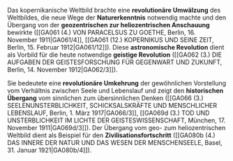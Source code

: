 
Das kopernikanische Weltbild brachte eine **revolutionäre Umwälzung** des Weltbildes, die neue Wege der **Naturerkenntnis** notwendig machte und den Übergang von der **geozentrischen zur heliozentrischen Anschauung** bewirkte ([[GA061 (4.) VON PARACELSUS ZU GOETHE, Berlin, 16. November 1911|GA061/4]], [[GA061 (12.) KOPERNIKUS UND SEINE ZEIT, Berlin, 15. Februar 1912|GA061/12]]). Diese **astronomische Revolution** dient als Vorbild für die heute notwendige **geistige Revolution** ([[GA062 (3.) DIE AUFGABEN DER GEISTESFORSCHUNG FÜR GEGENWART UND ZUKUNFT, Berlin, 14. November 1912|GA062/3]]).

Sie bedeutete eine **revolutionäre Umkehrung** der gewöhnlichen Vorstellung vom Verhältnis zwischen Seele und Lebenslauf und zeigt den **historischen Übergang** vom sinnlichen zum übersinnlichen Denken ([[GA066 (3.) SEELENUNSTERBLICHKEIT, SCHICKSALSKRÄFTE UND MENSCHLICHER LEBENSLAUF, Berlin, 1. März 1917|GA066/3]], [[GA069d (3.) TOD UND UNSTERBLICHKEIT IM LICHTE DER GEISTESWISSENSCHAFT, München, 17. November 1911|GA069d/3]]). Der Übergang vom geo- zum heliozentrischen Weltbild dient als Beispiel für den **Zivilisationsfortschritt** ([[GA080b (4.) DAS INNERE DER NATUR UND DAS WESEN DER MENSCHENSEELE, Basel, 31. Januar 1921|GA080b/4]]).
